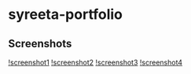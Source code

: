 # syreeta-portfolio

## Screenshots

[!screenshot1](<./../public/assets/screenshots/Screenshot%20(54).png>)
[!screenshot2](<./../public/assets/screenshots/Screenshot%20(55).png>)
[!screenshot3](<./../public/assets/screenshots/Screenshot%20(56).png>)
[!screenshot4](<./../public/assets/screenshots/Screenshot%20(57).png>)
